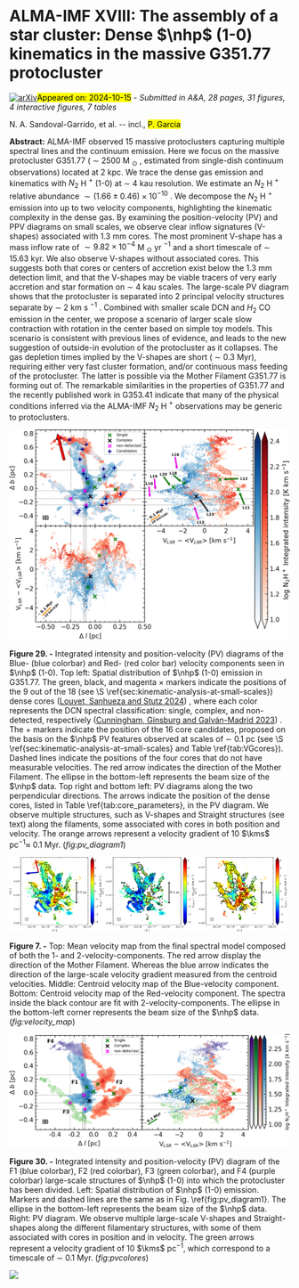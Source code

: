 <div class="macros" style="visibility:hidden;">
$\newcommand{\ensuremath}{}$
$\newcommand{\xspace}{}$
$\newcommand{\object}[1]{\texttt{#1}}$
$\newcommand{\farcs}{{.}''}$
$\newcommand{\farcm}{{.}'}$
$\newcommand{\arcsec}{''}$
$\newcommand{\arcmin}{'}$
$\newcommand{\ion}[2]{#1#2}$
$\newcommand{\textsc}[1]{\textrm{#1}}$
$\newcommand{\hl}[1]{\textrm{#1}}$
$\newcommand{\footnote}[1]{}$
$\newcommand{\nhp}{N_2H^+\xspace}$
$\newcommand{\nthp}{N_2H^+\xspace}$
$\newcommand{\hco}{H_2CO\xspace}$
$\newcommand{\hdos}{H_2\xspace}$
$\newcommand{\tex}{T_{ex}\xspace}$
$\newcommand{\calL}{{\cal L}}$
$\newcommand{\spitzer}{\textit{Spitzer}\xspace}$
$\newcommand{\msun}{\hbox{\hbox{\rm M}_{\odot}}\xspace}$
$\newcommand{\herschel}{\textit{Herschel}\xspace}$
$\newcommand{\lsun}{L_{\odot}}$
$\newcommand{\rsun}{R_{\odot}}$
$\newcommand{\rstar}{R_{*}}$
$\newcommand{\mdotenv}{\dot{M}_{\rm env}}$
$\newcommand{\rmaxenv}{R_{\rm env,max}}$
$\newcommand{\rminenv}{R_{\rm env,min}}$
$\newcommand{\thetac}{\theta_{C}}$
$\newcommand{\mdotdisk}{\dot{M}_{\rm disk}}$
$\newcommand{\rmaxdisk}{R_{\rm disk,max}}$
$\newcommand{\rmindisk}{R_{\rm disk,min}}$
$\newcommand{\mdisk}{M_{\rm disk}}$
$\newcommand{\lbol}{L_{\rm bol}}$
$\newcommand{\tbol}{T_{\rm bol}}$
$\newcommand{\lsl}{L_{\rm smm}/L_{\rm bol}}$
$\newcommand{\lsmm}{L_{\rm smm}}$
$\newcommand{\kms}{\rm km s^{-1}}$
$\newcommand{\pc}{{\rm pc}}$
$\newcommand{\mx}{{\rm max}}$
$\newcommand{\planck}{\textit{Planck}\xspace}$
$\newcommand{\vlsr}{V_{\rm LSR}\xspace}$
$\newcommand{\mum}{\micron\xspace}$
$\newcommand{◦ee}{\mbox{^{\circ}}\xspace}$
$\newcommand{\minflow}{\dot{\textup{M}}_{\textup{tot,in}}\xspace}$
$\newcommand{\HII}{H {\sc ii} }$
$\newcommand{\novel}{\multicolumn{1}{c}{\textemdash}}$
$\newcommand{\ntot}{N_{\rm tot}\xspace}$
$\newcommand{\mtot}{M_{\rm tot}\xspace}$
$\newcommand{\msunyr}{\hbox{\hbox{\rm M}_{\odot} \rm{yr}^{-1}}\xspace}$
$\newcommand{\amy}{\textcolor{purple}}$
$\newcommand{\nico}{\textcolor{cyan}}$</div>



<div id="title">

# ALMA-IMF XVIII: The assembly of a star cluster: Dense $\nhp$ (1-0)     kinematics in the massive G351.77 protocluster

</div>
<div id="comments">

[![arXiv](https://img.shields.io/badge/arXiv-2410.09843-b31b1b.svg)](https://arxiv.org/abs/2410.09843)<mark>Appeared on: 2024-10-15</mark> -  _Submitted in A&A, 28 pages, 31 figures, 4 interactive figures, 7 tables_

</div>
<div id="authors">

N. A. Sandoval-Garrido, et al. -- incl., <mark>P. Garcia</mark>

</div>
<div id="abstract">

**Abstract:** ALMA-IMF observed 15 massive protoclusters capturing multiple spectral lines and the continuum emission. Here we focus on the massive protocluster G351.77 ( $\sim$ 2500 M $_{\odot}$ , estimated from single-dish continuum observations) located at 2 kpc. We trace the dense gas emission and kinematics with $N_2$ H $^+$ (1-0) at $\sim$ 4 kau resolution. We estimate an $N_2$ H $^+$ relative abundance $\sim (1.66 \pm 0.46) \times 10^{-10}$ . We decompose the $N_2$ H $^+$ emission into up to two velocity components, highlighting the kinematic complexity in the dense gas. By examining the position-velocity (PV) and PPV diagrams on small scales, we observe clear inflow signatures (V-shapes) associated with 1.3 mm cores. The most prominent V-shape has a mass inflow rate of $\sim 9.82 \times 10^{-4}$ M $_{\odot}$ yr $^{-1}$ and a short timescale of $\sim$ 15.63 kyr. We also observe V-shapes without associated cores. This suggests both that cores or centers of accretion exist below the 1.3 mm detection limit, and that the V-shapes may be viable tracers of very early accretion and star formation on $\sim$ 4 kau scales. The large-scale PV diagram shows that the protocluster is separated into 2 principal velocity structures separate by $\sim$ 2 km s $^{-1}$ . Combined with smaller scale DCN and $H_2$ CO emission in the center, we propose a scenario of larger scale slow contraction with rotation in the center based on simple toy models. This scenario is consistent with previous lines of evidence, and leads to the new suggestion of outside-in evolution of the protocluster as it collapses. The gas depletion times implied by the V-shapes are short ( $\sim$ 0.3 Myr), requiring either very fast cluster formation, and/or continuous mass feeding of the protocluster. The latter is possible via the Mother Filament G351.77 is forming out of. The remarkable similarities in the properties of G351.77 and the recently published work in G353.41 indicate that many of the physical conditions inferred via the ALMA-IMF $N_2$ H $^+$ observations may be generic to protoclusters.

</div>

<div id="div_fig1">

<img src="tmp_2410.09843/./Figure/11.png" alt="Fig29" width="100%"/>

**Figure 29. -** Integrated intensity and position-velocity (PV) diagrams of
  the Blue- (blue colorbar) and Red- (red color bar) velocity components
  seen in $\nhp$ (1-0). Top left: Spatial distribution of $\nhp$ (1-0) emission in
  G351.77.  The green, black, and magenta $\times$ markers indicate
  the positions of the 9 out of the 18 (see \S \ref{sec:kinematic-analysis-at-small-scales})
  dense cores  ([Louvet, Sanhueza and Stutz 2024]()) ,
  where each color represents the DCN spectral
  classification: single, complex, and non-detected, respectively  ([Cunningham, Ginsburg and Galván-Madrid 2023]()) .
  The $+$ markers indicate the position of the 16 core candidates, proposed on the basis
   on the $\nhp$ PV features observed at scales of
  $\sim$ 0.1 pc (see \S \ref{sec:kinematic-analysis-at-small-scales}
  and Table \ref{tab:VGcores}). Dashed lines indicate the
  positions of the four cores that do not have measurable velocities. The red arrow
  indicates the direction of the Mother Filament.
  The ellipse in the bottom-left represents the
  beam size of the $\nhp$ data. Top right and bottom left: PV diagrams along
  the two perpendicular directions. The arrows indicate the position of the
  dense cores, listed in Table \ref{tab:core_parameters}, in the PV diagram.
  We observe multiple structures,
  such as V-shapes and Straight structures (see text) along the filaments,
  some associated with cores in both position and
  velocity. The orange arrows represent a velocity gradient of
  10 $\kms$ pc$^{-1}$$\approx$ 0.1 Myr. (*fig:pv_diagram1*)

</div>
<div id="div_fig2">

<img src="tmp_2410.09843/./Figure/7.1.png" alt="Fig7.1" width="33%"/><img src="tmp_2410.09843/./Figure/7.2.png" alt="Fig7.2" width="33%"/><img src="tmp_2410.09843/./Figure/7.3.png" alt="Fig7.3" width="33%"/>

**Figure 7. -** Top: Mean velocity map from the final spectral model
  composed of both the 1- and 2-velocity-components. The red arrow display
  the direction of the Mother Filament. Whereas the blue arrow indicates
  the direction of the large-scale velocity gradient measured from the centroid velocities.
  Middle: Centroid velocity
  map of the Blue-velocity component. Bottom: Centroid velocity map of the
  Red-velocity component. The spectra inside the black contour are fit
  with 2-velocity-components. The ellipse in the bottom-left corner represents the beam
  size of the $\nhp$ data. (*fig:velocity_map*)

</div>
<div id="div_fig3">

<img src="tmp_2410.09843/./Figure/15.png" alt="Fig30" width="100%"/>

**Figure 30. -** Integrated intensity and position-velocity (PV) diagram of
  the F1 (blue colorbar), F2 (red colorbar), F3 (green colorbar), and
  F4 (purple colorbar) large-scale structures of $\nhp$ (1-0) into which the
  protocluster has been divided. Left: Spatial distribution of $\nhp$ (1-0)
  emission. Markers and dashed lines are the same as in Fig. \ref{fig:pv_diagram1}.
  The ellipse in the bottom-left
  represents the beam size of the $\nhp$ data. Right: PV diagram. We observe
  multiple large-scale V-shapes and Straight-shapes along the different
  filamentary structures, with some of them associated with cores in
  position and in velocity. The green arrows represent a velocity
  gradient of 10 $\kms$ pc$^{-1}$, which correspond to a timescale
  of $\sim$ 0.1 Myr. (*fig:pvcolores*)

</div><div id="qrcode"><img src=https://api.qrserver.com/v1/create-qr-code/?size=100x100&data="https://arxiv.org/abs/2410.09843"></div>